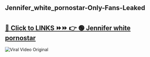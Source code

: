 
 ## Jennifer_white_pornostar-Only-Fans-Leaked

# <h2><a href="https://clipsfans.com/Jennifer_white_pornostar&ref=git">🔗 Click to LINKS ⏩⏩ 👉 🟢 Jennifer white pornostar </a></h2>

<a href="https://clipsfans.com/Jennifer_white_pornostar&ref=git" rel="nofollow" data-target="animated-image.originalLink"><img src="https://i.ibb.co.com/xMMVF88/686577567.gif" alt="Viral Video Original" style="max-width: 100%; display: inline-block;" data-target="animated-image.originalImage"></a>
